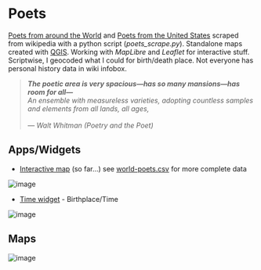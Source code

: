 # Poets
[Poets from around the World](https://en.wikipedia.org/wiki/List_of_poets) and [Poets from the United States](https://en.wikipedia.org/wiki/List_of_poets_from_the_United_States) scraped from wikipedia with a python script (*poets_scrape.py*). Standalone maps created with [QGIS](https://www.qgis.org/en/site/). Working with *MapLibre* and *Leaflet* for interactive stuff. Scriptwise, I geocoded what I could for birth/death place. Not everyone has personal history data in wiki infobox.</br>


>*<b>The poetic area is very spacious—has so many mansions—has room for all—</b><br>
>An ensemble with measureless varieties, adopting countless samples and elements from all lands, all ages,<br><br>
> — Walt Whitman (Poetry and the Poet)*

## Apps/Widgets
* [Interactive map](http://slackerdesign.com/poets/poets.html) (so far...) see [world-poets.csv](world-poets.csv) for more complete data

![image](https://github.com/briggsreschke/poets/assets/16325768/2274b8f0-d0b1-4199-9501-6349f90e54b3)

<!-- ![image](https://github.com/briggsreschke/poets/assets/16325768/c1d52860-da1f-42c5-a5bd-d0caa5312500) -->

* [Time widget](http://slackerdesign.com/poets/poet_timeslider.html) - Birthplace/Time 

![image](https://github.com/briggsreschke/poets/assets/16325768/f1916f98-fc20-49be-a413-3748969e4fa3)
<br/>


## Maps
<!-- ![image](https://github.com/briggsreschke/poets/assets/16325768/e8b4094c-f77d-4879-9482-eff92c162ff2) -->

![image](https://github.com/briggsreschke/poets/assets/16325768/d8ad0ab1-00a8-46a0-a453-4c4a502ce7ea)
































